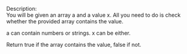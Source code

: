 Description:  
You will be given an array a and a value x. All you need to do is check whether the provided array contains the value.

a can contain numbers or strings. x can be either.

Return true if the array contains the value, false if not.
